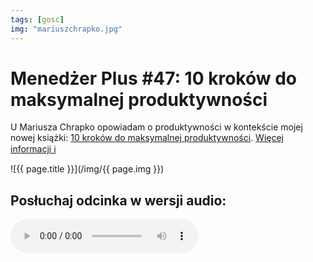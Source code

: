 ```yaml
---
tags: [gosc]
img: "mariuszchrapko.jpg"
---
```


# Menedżer Plus #47: 10 kroków do maksymalnej produktywności

U Mariusza Chrapko opowiadam o produktywności w kontekście mojej nowej książki: [10 kroków do maksymalnej produktywności](https://kursproduktywnosci.pl/).
 [Więcej informacji ℹ️][l]

<!--More-->

![{{ page.title }}](/img/{{ page.img }})

## Posłuchaj odcinka w wersji audio:

<audio controls>
<source src="https://anchor.fm/s/d3ba321c/podcast/play/61745129/https%3A%2F%2Fd3ctxlq1ktw2nl.cloudfront.net%2Fstaging%2F2022-11-6%2F301370124-44100-2-be8da26bb3f122de.mp3" type="audio/mpeg">
</audio>



[l]: https://mariuszchrapko.com/10-krokow-maksymalnej-produktywnosci/

[n]: https://michael.gratis/nozbe_pl
[np]: https://michael.gratis/nozbepersonal_pl